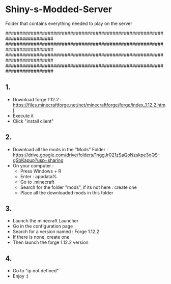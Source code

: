 # Shiny-s-Modded-Server
Folder that contains everything needed to play on the server


#########################################################################
#########################################################################
#########################################################################
#########################################################################

## 1.

 - Download forge 1.12.2 : https://files.minecraftforge.net/net/minecraftforge/forge/index_1.12.2.html
 - Execute it 
 - Click "install client"


## 2.

- Download all the mods in the "Mods" Folder : https://drive.google.com/drive/folders/1nggJr021zSaQoNzskpe3oQS-gSbKapup?usp=sharing
- On your computer :
   - Press Windows + R
   - Enter : appdata%
   - Go to .minecraft
   - Search for the folder "mods", if its not here : create one
   - Place all the downloaded mods in this folder


## 3.

 - Launch the minecraft Launcher
 - Go in the configuration page
 - Search for a version named : Forge 1.12.2
 - If there is none, create one
 - Then launch the forge 1.12.2 version


## 4.

 - Go to "ip not defined"
 - Enjoy :)

